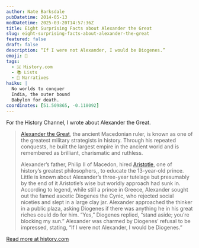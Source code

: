 ```yaml
---
author: Nate Barksdale
pubDatetime: 2014-05-13
modDatetime: 2025-03-20T14:57:36Z
title: Eight Surprising Facts about Alexander the Great
slug: eight-surprising-facts-about-alexander-the-great
featured: false
draft: false
description: “If I were not Alexander, I would be Diogenes.”
emoji: 🐎
tags:
  - 🇭 History.com
  - 📚 Lists
  - 💬 Narratives
haiku: |
  No worlds to conquer
  India, the outer bound
  Babylon for death.
coordinates: [51.509865, -0.118092]
---
```


For the History Channel, I wrote about Alexander the Great.

> [Alexander the Great](https://www.history.com/topics/ancient-rome/alexander-the-great), the ancient Macedonian ruler, is known as one of the greatest military strategists in history. Through his repeated conquests, he built the largest empire in the ancient world and is remembered as brilliant, charismatic and ruthless.
>
> Alexander’s father, Philip II of Macedon, hired [Aristotle](https://www.history.com/topics/ancient-greece/aristotle), one of history’s greatest philosophers,, to educate the 13-year-old prince. Little is known about Alexander’s three-year tutelage but presumably by the end of it Aristotle’s wise but worldly approach had sunk in. According to legend, while still a prince in Greece, Alexander sought out the famed ascetic Diogenes the Cynic, who rejected social niceties and slept in a large clay jar. Alexander approached the thinker in a public plaza, asking Diogenes if there was anything he in his great riches could do for him. “Yes,” Diogenes replied, “stand aside; you’re blocking my sun.” Alexander was charmed by Diogenes’ refusal to be impressed, stating, “If I were not Alexander, I would be Diogenes.”

[Read more at history.com](https://www.history.com/news/eight-surprising-facts-about-alexander-the-great)
